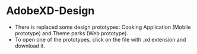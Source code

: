 # AdobeXD-Design
 - There is replaced some design prototypes:  Cooking Application (Mobile prototype) and Theme parks (Web prototype).
 - To open one of the prototypes, click on the file with .xd extension and download it.
